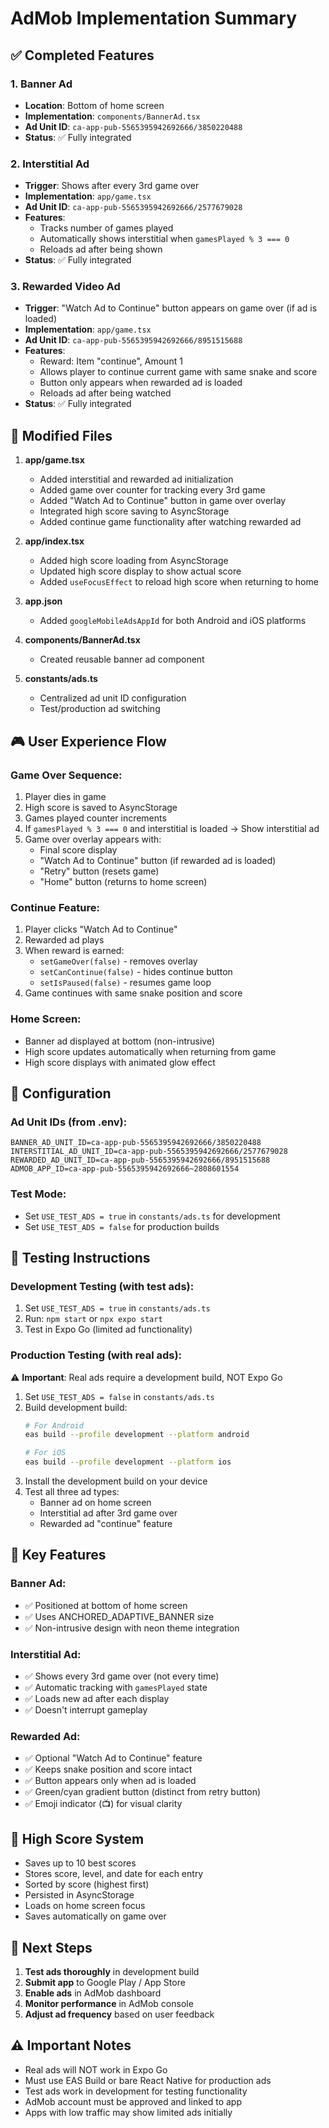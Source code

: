 # AdMob Implementation Summary

## ✅ Completed Features

### 1. Banner Ad
- **Location**: Bottom of home screen
- **Implementation**: `components/BannerAd.tsx`
- **Ad Unit ID**: `ca-app-pub-5565395942692666/3850220488`
- **Status**: ✅ Fully integrated

### 2. Interstitial Ad
- **Trigger**: Shows after every 3rd game over
- **Implementation**: `app/game.tsx`
- **Ad Unit ID**: `ca-app-pub-5565395942692666/2577679028`
- **Features**:
  - Tracks number of games played
  - Automatically shows interstitial when `gamesPlayed % 3 === 0`
  - Reloads ad after being shown
- **Status**: ✅ Fully integrated

### 3. Rewarded Video Ad
- **Trigger**: "Watch Ad to Continue" button appears on game over (if ad is loaded)
- **Implementation**: `app/game.tsx`
- **Ad Unit ID**: `ca-app-pub-5565395942692666/8951515688`
- **Features**:
  - Reward: Item "continue", Amount 1
  - Allows player to continue current game with same snake and score
  - Button only appears when rewarded ad is loaded
  - Reloads ad after being watched
- **Status**: ✅ Fully integrated

## 📁 Modified Files

1. **app/game.tsx**
   - Added interstitial and rewarded ad initialization
   - Added game over counter for tracking every 3rd game
   - Added "Watch Ad to Continue" button in game over overlay
   - Integrated high score saving to AsyncStorage
   - Added continue game functionality after watching rewarded ad

2. **app/index.tsx**
   - Added high score loading from AsyncStorage
   - Updated high score display to show actual score
   - Added `useFocusEffect` to reload high score when returning to home

3. **app.json**
   - Added `googleMobileAdsAppId` for both Android and iOS platforms

4. **components/BannerAd.tsx**
   - Created reusable banner ad component

5. **constants/ads.ts**
   - Centralized ad unit ID configuration
   - Test/production ad switching

## 🎮 User Experience Flow

### Game Over Sequence:
1. Player dies in game
2. High score is saved to AsyncStorage
3. Games played counter increments
4. If `gamesPlayed % 3 === 0` and interstitial is loaded → Show interstitial ad
5. Game over overlay appears with:
   - Final score display
   - "Watch Ad to Continue" button (if rewarded ad is loaded)
   - "Retry" button (resets game)
   - "Home" button (returns to home screen)

### Continue Feature:
1. Player clicks "Watch Ad to Continue"
2. Rewarded ad plays
3. When reward is earned:
   - `setGameOver(false)` - removes overlay
   - `setCanContinue(false)` - hides continue button
   - `setIsPaused(false)` - resumes game loop
4. Game continues with same snake position and score

### Home Screen:
- Banner ad displayed at bottom (non-intrusive)
- High score updates automatically when returning from game
- High score displays with animated glow effect

## 🔧 Configuration

### Ad Unit IDs (from .env):
```
BANNER_AD_UNIT_ID=ca-app-pub-5565395942692666/3850220488
INTERSTITIAL_AD_UNIT_ID=ca-app-pub-5565395942692666/2577679028
REWARDED_AD_UNIT_ID=ca-app-pub-5565395942692666/8951515688
ADMOB_APP_ID=ca-app-pub-5565395942692666~2808601554
```

### Test Mode:
- Set `USE_TEST_ADS = true` in `constants/ads.ts` for development
- Set `USE_TEST_ADS = false` for production builds

## 📱 Testing Instructions

### Development Testing (with test ads):
1. Set `USE_TEST_ADS = true` in `constants/ads.ts`
2. Run: `npm start` or `npx expo start`
3. Test in Expo Go (limited ad functionality)

### Production Testing (with real ads):
⚠️ **Important**: Real ads require a development build, NOT Expo Go

1. Set `USE_TEST_ADS = false` in `constants/ads.ts`
2. Build development build:
   ```bash
   # For Android
   eas build --profile development --platform android
   
   # For iOS
   eas build --profile development --platform ios
   ```
3. Install the development build on your device
4. Test all three ad types:
   - Banner ad on home screen
   - Interstitial ad after 3rd game over
   - Rewarded ad "continue" feature

## 🎯 Key Features

### Banner Ad:
- ✅ Positioned at bottom of home screen
- ✅ Uses ANCHORED_ADAPTIVE_BANNER size
- ✅ Non-intrusive design with neon theme integration

### Interstitial Ad:
- ✅ Shows every 3rd game over (not every time)
- ✅ Automatic tracking with `gamesPlayed` state
- ✅ Loads new ad after each display
- ✅ Doesn't interrupt gameplay

### Rewarded Ad:
- ✅ Optional "Watch Ad to Continue" feature
- ✅ Keeps snake position and score intact
- ✅ Button appears only when ad is loaded
- ✅ Green/cyan gradient button (distinct from retry button)
- ✅ Emoji indicator (📺) for visual clarity

## 💾 High Score System

- Saves up to 10 best scores
- Stores score, level, and date for each entry
- Sorted by score (highest first)
- Persisted in AsyncStorage
- Loads on home screen focus
- Saves automatically on game over

## 🚀 Next Steps

1. **Test ads thoroughly** in development build
2. **Submit app** to Google Play / App Store
3. **Enable ads** in AdMob dashboard
4. **Monitor performance** in AdMob console
5. **Adjust ad frequency** based on user feedback

## ⚠️ Important Notes

- Real ads will NOT work in Expo Go
- Must use EAS Build or bare React Native for production ads
- Test ads work in development for testing functionality
- AdMob account must be approved and linked to app
- Apps with low traffic may show limited ads initially
